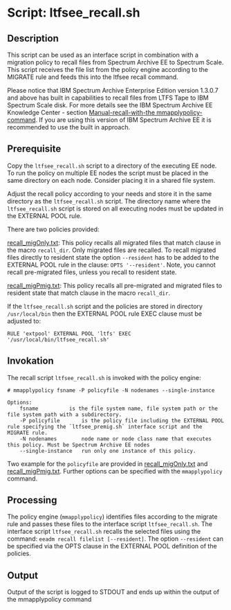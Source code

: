 
# Script: ltfsee_recall.sh


## Description

This script can be used as an interface script in combination with a migration policy to recall files from Spectrum Archive EE to Spectrum Scale. This script receives the file list from the policy engine according to the MIGRATE rule and feeds this into the ltfsee recall command. 

Please notice that IBM Spectrum Archive Enterprise Edition version 1.3.0.7 and above has built in capabilities to recall files from LTFS Tape to IBM Spectrum Scale disk. For more details see the IBM Spectrum Archive EE Knowledge Center - section [Manual-recall-with-the mmapplypolicy-command](https://www.ibm.com/support/knowledgecenter/en/ST9MBR_1.3.0/ltfs_ee_recall_mmapplypolicy.html). If you are using this version of IBM Spectrum Archive EE it is recommended to use the built in approach.


## Prerequisite

Copy the `ltfsee_recall.sh` script to a directory of the executing EE node. To run the policy on multiple EE nodes the script must be placed in the same directory on each node. Consider placing it in a shared file system. 

Adjust the recall policy according to your needs and store it in the same directory as the `ltfsee_recall.sh` script. The directory name where the `ltfsee_recall.sh` script is stored on all executing nodes must be updated in the EXTERNAL POOL rule. 

There are two policies provided:

[recall_migOnly.txt](recall_migOnly.txt):
This policy recalls all migrated files that match clause in the macro `recall_dir`. Only migrated files are recalled. To recall migrated files directly to resident state the option `--resident` has to be added to the EXTERNAL POOL rule in the clause: `OPTS '--resident'`. Note, you cannot recall pre-migrated files, unless you recall to resident state. 

[recall_migPmig.txt](recall_migOnly.txt):
This policy recalls all pre-migrated and migrated files to resident state that match clause in the macro `recall_dir`. 
 
If the `ltfsee_recall.sh` script and the policies are stored in directory `/usr/local/bin` then the EXTERNAL POOL rule EXEC clause must be adjusted to:

	RULE 'extpool' EXTERNAL POOL 'ltfs' EXEC '/usr/local/bin/ltfsee_recall.sh' 


## Invokation

The recall script `ltfsee_recall.sh` is invoked with the policy engine:


	# mmapplypolicy fsname -P policyfile -N nodenames --single-instance
	
	Options:
		fsname			is the file system name, file system path or the file system path with a subdirectory. 
		-P policyfile		is the policy file including the EXTERNAL POOL rule specifying the `ltfsee_premig.sh` interface script and the MIGRATE rule. 
		-N nodenames		node name or node class name that executes this policy. Must be Spectrum Archive EE nodes
		--single-instance	run only one instance of this policy. 


Two example for the `policyfile` are provided in [recall_migOnly.txt](recall_migOnly.txt) and [recall_migPmig.txt](recall_migOnly.txt). Further options can be specified with the `mmapplypolicy` command. 	


## Processing 

The policy engine (`mmapplypolicy`) identifies files according to the migrate rule and passes these files to the interface script `ltfsee_recall.sh`. The interface script `ltfsee_recall.sh` recalls the selected files using the command: `eeadm recall filelist [--resident]`. The option `--resident` can be specified via the OPTS clause in the EXTERNAL POOL definition of the policies. 


## Output

Output of the script is logged to STDOUT and ends up within the output of the mmapplypolicy command

